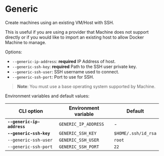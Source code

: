 <!--[metadata]>
+++
title = "Generic"
description = "Generic driver for machine"
keywords = ["machine, Generic, driver"]
[menu.main]
parent="smn_machine_drivers"
+++
<![end-metadata]-->

# Generic

Create machines using an existing VM/Host with SSH.

This is useful if you are using a provider that Machine does not support
directly or if you would like to import an existing host to allow Docker
Machine to manage.

Options:

-   `--generic-ip-address`: **required** IP Address of host.
-   `--generic-ssh-key`: **required** Path to the SSH user private key.
-   `--generic-ssh-user`: SSH username used to connect.
-   `--generic-ssh-port`: Port to use for SSH.

> **Note**: You must use a base operating system supported by Machine.

Environment variables and default values:

| CLI option                 | Environment variable | Default             |
| -------------------------- | -------------------- | ------------------- |
| **`--generic-ip-address`** | `GENERIC_IP_ADDRESS` | -                   |
| **`--generic-ssh-key`**    | `GENERIC_SSH_KEY`    | `$HOME/.ssh/id_rsa` |
| `--generic-ssh-user`       | `GENERIC_SSH_USER`   | `root`              |
| `--generic-ssh-port`       | `GENERIC_SSH_PORT`   | `22`                |
